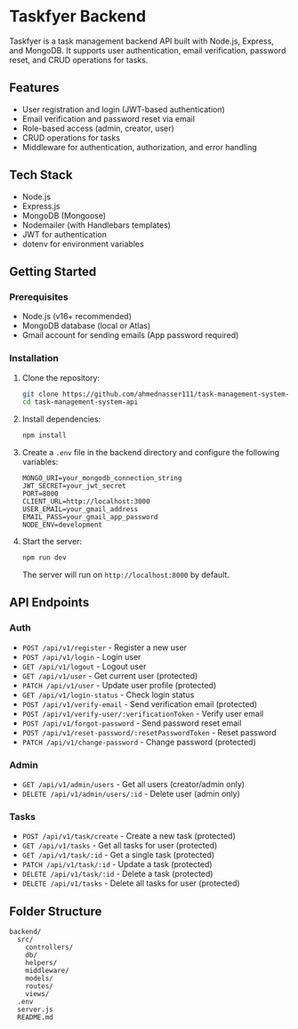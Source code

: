 # Taskfyer Backend

Taskfyer is a task management backend API built with Node.js, Express, and MongoDB. It supports user authentication, email verification, password reset, and CRUD operations for tasks.

## Features

- User registration and login (JWT-based authentication)
- Email verification and password reset via email
- Role-based access (admin, creator, user)
- CRUD operations for tasks
- Middleware for authentication, authorization, and error handling

## Tech Stack

- Node.js
- Express.js
- MongoDB (Mongoose)
- Nodemailer (with Handlebars templates)
- JWT for authentication
- dotenv for environment variables

## Getting Started

### Prerequisites

- Node.js (v16+ recommended)
- MongoDB database (local or Atlas)
- Gmail account for sending emails (App password required)

### Installation

1. Clone the repository:

   ```bash
   git clone https://github.com/ahmednasser111/task-management-system-api.git
   cd task-management-system-api
   ```

2. Install dependencies:

   ```bash
   npm install
   ```

3. Create a `.env` file in the backend directory and configure the following variables:

   ```
   MONGO_URI=your_mongodb_connection_string
   JWT_SECRET=your_jwt_secret
   PORT=8000
   CLIENT_URL=http://localhost:3000
   USER_EMAIL=your_gmail_address
   EMAIL_PASS=your_gmail_app_password
   NODE_ENV=development
   ```

4. Start the server:

   ```bash
   npm run dev
   ```

   The server will run on `http://localhost:8000` by default.

## API Endpoints

### Auth

- `POST /api/v1/register` - Register a new user
- `POST /api/v1/login` - Login user
- `GET /api/v1/logout` - Logout user
- `GET /api/v1/user` - Get current user (protected)
- `PATCH /api/v1/user` - Update user profile (protected)
- `GET /api/v1/login-status` - Check login status
- `POST /api/v1/verify-email` - Send verification email (protected)
- `POST /api/v1/verify-user/:verificationToken` - Verify user email
- `POST /api/v1/forgot-password` - Send password reset email
- `POST /api/v1/reset-password/:resetPasswordToken` - Reset password
- `PATCH /api/v1/change-password` - Change password (protected)

### Admin

- `GET /api/v1/admin/users` - Get all users (creator/admin only)
- `DELETE /api/v1/admin/users/:id` - Delete user (admin only)

### Tasks

- `POST /api/v1/task/create` - Create a new task (protected)
- `GET /api/v1/tasks` - Get all tasks for user (protected)
- `GET /api/v1/task/:id` - Get a single task (protected)
- `PATCH /api/v1/task/:id` - Update a task (protected)
- `DELETE /api/v1/task/:id` - Delete a task (protected)
- `DELETE /api/v1/tasks` - Delete all tasks for user (protected)

## Folder Structure

```
backend/
  src/
    controllers/
    db/
    helpers/
    middleware/
    models/
    routes/
    views/
  .env
  server.js
  README.md
```